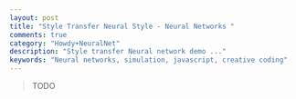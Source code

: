```yaml
---
layout: post
title: "Style Transfer Neural Style - Neural Networks "
comments: true
category: "Howdy+NeuralNet"
description: "Style transfer Neural network demo ..."
keywords: "Neural networks, simulation, javascript, creative coding"
---
```


> TODO
